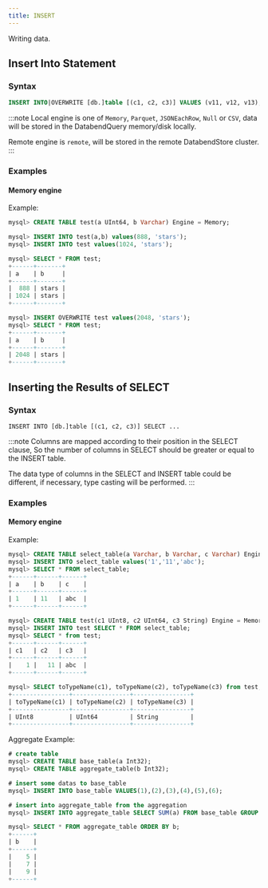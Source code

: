 ```yaml
---
title: INSERT
---
```


Writing data.

## Insert Into Statement
### Syntax

```sql
INSERT INTO|OVERWRITE [db.]table [(c1, c2, c3)] VALUES (v11, v12, v13), (v21, v22, v23), ...
```


:::note
Local engine is one of `Memory`, `Parquet`, `JSONEachRow`, `Null` or `CSV`, data will be stored in the DatabendQuery memory/disk locally.

Remote engine is `remote`, will be stored in the remote DatabendStore cluster.
:::

### Examples

#### Memory engine

Example:
```sql
mysql> CREATE TABLE test(a UInt64, b Varchar) Engine = Memory;

mysql> INSERT INTO test(a,b) values(888, 'stars');
mysql> INSERT INTO test values(1024, 'stars');

mysql> SELECT * FROM test;
+------+-------+
| a    | b     |
+------+-------+
|  888 | stars |
| 1024 | stars |
+------+-------+

mysql> INSERT OVERWRITE test values(2048, 'stars');
mysql> SELECT * FROM test;
+------+-------+
| a    | b     |
+------+-------+
| 2048 | stars |
+------+-------+
```

## Inserting the Results of SELECT
### Syntax

```
INSERT INTO [db.]table [(c1, c2, c3)] SELECT ...
```

:::note
Columns are mapped according to their position in the SELECT clause, So the number of columns in SELECT should be greater or equal to the INSERT table.

The data type of columns in the SELECT and INSERT table could be different, if necessary, type casting will be performed. 
:::

### Examples

#### Memory engine

Example:
```sql
mysql> CREATE TABLE select_table(a Varchar, b Varchar, c Varchar) Engine = Memory;
mysql> INSERT INTO select_table values('1','11','abc');
mysql> SELECT * FROM select_table;
+------+------+------+
| a    | b    | c    |
+------+------+------+
| 1    | 11   | abc  |
+------+------+------+

mysql> CREATE TABLE test(c1 UInt8, c2 UInt64, c3 String) Engine = Memory;
mysql> INSERT INTO test SELECT * FROM select_table;
mysql> SELECT * from test;
+------+------+------+
| c1   | c2   | c3   |
+------+------+------+
|    1 |   11 | abc  |
+------+------+------+

mysql> SELECT toTypeName(c1), toTypeName(c2), toTypeName(c3) from test;
+----------------+----------------+----------------+
| toTypeName(c1) | toTypeName(c2) | toTypeName(c3) |
+----------------+----------------+----------------+
| UInt8          | UInt64         | String         |
+----------------+----------------+----------------+
```

Aggregate Example:
```sql
# create table
mysql> CREATE TABLE base_table(a Int32);
mysql> CREATE TABLE aggregate_table(b Int32);

# insert some datas to base_table
mysql> INSERT INTO base_table VALUES(1),(2),(3),(4),(5),(6);

# insert into aggregate_table from the aggregation
mysql> INSERT INTO aggregate_table SELECT SUM(a) FROM base_table GROUP BY a%3;

mysql> SELECT * FROM aggregate_table ORDER BY b;
+------+
| b    |
+------+
|    5 |
|    7 |
|    9 |
+------+
```
